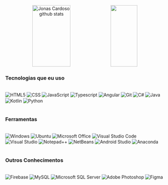 <div align="center">  
  <img width="49%" height="195px" src="https://github-readme-stats.vercel.app/api?username=targinu&show_icons=true&count_private=true&hide_border=true&title_color=6551FF&icon_color=6551FF&text_color=c9d1d9&bg_color=0d1117" alt="Jonas Cardoso github stats" /> 
    <img width="41%" height="195px" src="https://github-readme-stats.vercel.app/api/top-langs/?username=targinu&layout=compact&hide_border=true&title_color=00bfbf&text_color=00bfbf&bg_color=0d1117" />
</div>

### Tecnologias que eu uso

<div style=display: iniline_block><br/>
<img align= "center" alt ="HTML5"src="https://img.shields.io/badge/HTML-239120?style=for-the-badge&logo=html5&logoColor=white">
<img align= "center" alt ="CSS"src="https://img.shields.io/badge/CSS3-1572B6?style=for-the-badge&logo=css3&logoColor=white">
<img align= "center" alt ="JavaScript"src="https://img.shields.io/badge/javascript-%23323330.svg?style=for-the-badge&logo=javascript&logoColor=%23F7DF1E">
<img align= "center" alt ="Typescript"src="https://img.shields.io/badge/TypeScript-007ACC?style=for-the-badge&logo=typescript&logoColor=white">
<img align= "center" alt ="Angular"src="https://img.shields.io/badge/angular-%23DD0031.svg?style=for-the-badge&logo=angular&logoColor=white">
<img align= "center" alt ="Git"src="https://img.shields.io/badge/git-%23F05033.svg?style=for-the-badge&logo=git&logoColor=white">
<img align= "center" alt ="C#"src="https://img.shields.io/badge/c%23-%23239120.svg?style=for-the-badge&logo=c-sharp&logoColor=white">
<img align= "center" alt ="Java"src="https://img.shields.io/badge/java-%23ED8B00.svg?style=for-the-badge&logo=openjdk&logoColor=white">
<img align= "center" alt ="Kotlin"src="https://img.shields.io/badge/kotlin-%237F52FF.svg?style=for-the-badge&logo=kotlin&logoColor=white">
<img align= "center" alt ="Python"src="https://img.shields.io/badge/python-3670A0?style=for-the-badge&logo=python&logoColor=ffdd54">
</div><br/>

### Ferramentas

<div style=display: iniline_block><br/>
<img align= "center" alt ="Windows"src="https://img.shields.io/badge/Windows-0078D6?style=for-the-badge&logo=windows&logoColor=white">
<img align= "center" alt ="Ubuntu"src="https://img.shields.io/badge/Ubuntu-E95420?style=for-the-badge&logo=ubuntu&logoColor=white">
<img align= "center" alt ="Microsoft Office"src="https://img.shields.io/badge/Microsoft_Office-D83B01?style=for-the-badge&logo=microsoft-office&logoColor=white">
<img align= "center" alt ="Visual Studio Code"src="https://img.shields.io/badge/Visual%20Studio%20Code-0078d7.svg?style=for-the-badge&logo=visual-studio-code&logoColor=white">
<img align= "center" alt ="Visual Studio"src="https://img.shields.io/badge/Visual%20Studio-5C2D91.svg?style=for-the-badge&logo=visual-studio&logoColor=white">
<img align= "center" alt ="Notepad++"src="https://img.shields.io/badge/Notepad++-90E59A.svg?style=for-the-badge&logo=notepad%2b%2b&logoColor=black">
<img align= "center" alt ="NetBeans"src="https://img.shields.io/badge/NetBeansIDE-1B6AC6.svg?style=for-the-badge&logo=apache-netbeans-ide&logoColor=white">
<img align= "center" alt ="Android Studio"src="https://img.shields.io/badge/Android%20Studio-3DDC84.svg?style=for-the-badge&logo=android-studio&logoColor=white">
<img align= "center" alt ="Anaconda"src="https://img.shields.io/badge/Anaconda-%2344A833.svg?style=for-the-badge&logo=anaconda&logoColor=white">
</div><br/>

### Outros Conhecimentos

<div style=display: iniline_block><br/>
<img align= "center" alt ="Firebase"src="https://img.shields.io/badge/Firebase-039BE5?style=for-the-badge&logo=Firebase&logoColor=white">
<img align= "center" alt ="MySQL"src="https://img.shields.io/badge/mysql-%2300f.svg?style=for-the-badge&logo=mysql&logoColor=white">
<img align= "center" alt ="Microsoft SQL Server"src="https://img.shields.io/badge/Microsoft%20SQL%20Server-CC2927?style=for-the-badge&logo=microsoft%20sql%20server&logoColor=white">
<img align= "center" alt ="Adobe Photoshop"src="https://img.shields.io/badge/adobe%20photoshop-%2331A8FF.svg?style=for-the-badge&logo=adobe%20photoshop&logoColor=white">
<img align= "center" alt ="Figma"src="https://img.shields.io/badge/figma-%23F24E1E.svg?style=for-the-badge&logo=figma&logoColor=white">
</div><br/>
